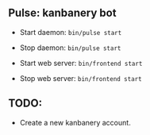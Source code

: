 ## Pulse: kanbanery bot

* Start daemon: `bin/pulse start`
* Stop daemon: `bin/pulse start`

* Start web server: `bin/frontend start`
* Stop web server: `bin/frontend start`

## TODO:

* Create a new kanbanery account.

